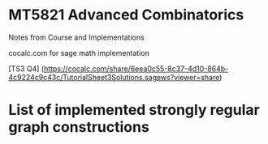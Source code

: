 # MT5821 Advanced Combinatorics
Notes from Course and Implementations

cocalc.com for sage math implementation

[TS3 Q4] (https://cocalc.com/share/6eea0c55-8c37-4d10-864b-4c9224c9c43c/TutorialSheet3Solutions.sagews?viewer=share)

# List of implemented strongly regular graph constructions 

